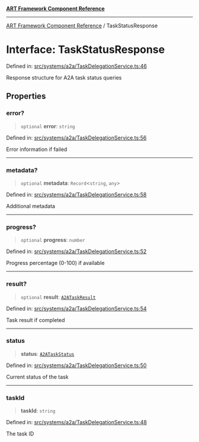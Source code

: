 [**ART Framework Component Reference**](../README.md)

***

[ART Framework Component Reference](../README.md) / TaskStatusResponse

# Interface: TaskStatusResponse

Defined in: [src/systems/a2a/TaskDelegationService.ts:46](https://github.com/hashangit/ART/blob/e4c184bd9ffa5ef078ee6a88704f24584b173411/src/systems/a2a/TaskDelegationService.ts#L46)

Response structure for A2A task status queries

## Properties

### error?

> `optional` **error**: `string`

Defined in: [src/systems/a2a/TaskDelegationService.ts:56](https://github.com/hashangit/ART/blob/e4c184bd9ffa5ef078ee6a88704f24584b173411/src/systems/a2a/TaskDelegationService.ts#L56)

Error information if failed

***

### metadata?

> `optional` **metadata**: `Record`\<`string`, `any`\>

Defined in: [src/systems/a2a/TaskDelegationService.ts:58](https://github.com/hashangit/ART/blob/e4c184bd9ffa5ef078ee6a88704f24584b173411/src/systems/a2a/TaskDelegationService.ts#L58)

Additional metadata

***

### progress?

> `optional` **progress**: `number`

Defined in: [src/systems/a2a/TaskDelegationService.ts:52](https://github.com/hashangit/ART/blob/e4c184bd9ffa5ef078ee6a88704f24584b173411/src/systems/a2a/TaskDelegationService.ts#L52)

Progress percentage (0-100) if available

***

### result?

> `optional` **result**: [`A2ATaskResult`](A2ATaskResult.md)

Defined in: [src/systems/a2a/TaskDelegationService.ts:54](https://github.com/hashangit/ART/blob/e4c184bd9ffa5ef078ee6a88704f24584b173411/src/systems/a2a/TaskDelegationService.ts#L54)

Task result if completed

***

### status

> **status**: [`A2ATaskStatus`](../enumerations/A2ATaskStatus.md)

Defined in: [src/systems/a2a/TaskDelegationService.ts:50](https://github.com/hashangit/ART/blob/e4c184bd9ffa5ef078ee6a88704f24584b173411/src/systems/a2a/TaskDelegationService.ts#L50)

Current status of the task

***

### taskId

> **taskId**: `string`

Defined in: [src/systems/a2a/TaskDelegationService.ts:48](https://github.com/hashangit/ART/blob/e4c184bd9ffa5ef078ee6a88704f24584b173411/src/systems/a2a/TaskDelegationService.ts#L48)

The task ID
